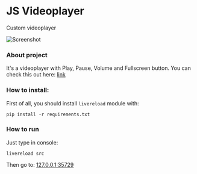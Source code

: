 # JS Videoplayer
Custom videoplayer

![Screenshot](https://ibb.co/MsP1hGH)

### About project
It's a videoplayer with Play, Pause, Volume and Fullscreen button. You can check this out here: [link](https://acostyle.github.io/videoplayer/src/index.html)

### How to install:
First of all, you should install `livereload` module with:
```
pip install -r requirements.txt
```

### How to run
Just type in console:
```
livereload src
```

Then go to:
[127.0.0.1:35729](http://127.0.0.1:35729/) 
